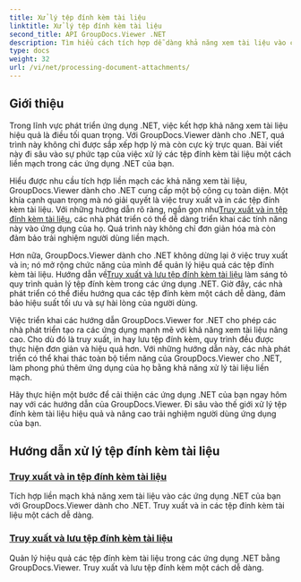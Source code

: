 ```yaml
---
title: Xử lý tệp đính kèm tài liệu
linktitle: Xử lý tệp đính kèm tài liệu
second_title: API GroupDocs.Viewer .NET
description: Tìm hiểu cách tích hợp dễ dàng khả năng xem tài liệu vào các ứng dụng .NET của bạn bằng GroupDocs.Viewer. Quản lý tệp đính kèm tài liệu một cách hiệu quả.
type: docs
weight: 32
url: /vi/net/processing-document-attachments/
--- 
```

## Giới thiệu

Trong lĩnh vực phát triển ứng dụng .NET, việc kết hợp khả năng xem tài liệu hiệu quả là điều tối quan trọng. Với GroupDocs.Viewer dành cho .NET, quá trình này không chỉ được sắp xếp hợp lý mà còn cực kỳ trực quan. Bài viết này đi sâu vào sự phức tạp của việc xử lý các tệp đính kèm tài liệu một cách liền mạch trong các ứng dụng .NET của bạn.

 Hiểu được nhu cầu tích hợp liền mạch các khả năng xem tài liệu, GroupDocs.Viewer dành cho .NET cung cấp một bộ công cụ toàn diện. Một khía cạnh quan trọng mà nó giải quyết là việc truy xuất và in các tệp đính kèm tài liệu. Với những hướng dẫn rõ ràng, ngắn gọn như[Truy xuất và in tệp đính kèm tài liệu](./retrieve-and-print-attachments/), các nhà phát triển có thể dễ dàng triển khai các tính năng này vào ứng dụng của họ. Quá trình này không chỉ đơn giản hóa mà còn đảm bảo trải nghiệm người dùng liền mạch.

Hơn nữa, GroupDocs.Viewer dành cho .NET không dừng lại ở việc truy xuất và in; nó mở rộng chức năng của mình để quản lý hiệu quả các tệp đính kèm tài liệu. Hướng dẫn về[Truy xuất và lưu tệp đính kèm tài liệu](./retrieve-and-save-attachments/) làm sáng tỏ quy trình quản lý tệp đính kèm trong các ứng dụng .NET. Giờ đây, các nhà phát triển có thể điều hướng qua các tệp đính kèm một cách dễ dàng, đảm bảo hiệu suất tối ưu và sự hài lòng của người dùng.

Việc triển khai các hướng dẫn GroupDocs.Viewer for .NET cho phép các nhà phát triển tạo ra các ứng dụng mạnh mẽ với khả năng xem tài liệu nâng cao. Cho dù đó là truy xuất, in hay lưu tệp đính kèm, quy trình đều được thực hiện đơn giản và hiệu quả hơn. Với những hướng dẫn này, các nhà phát triển có thể khai thác toàn bộ tiềm năng của GroupDocs.Viewer cho .NET, làm phong phú thêm ứng dụng của họ bằng khả năng xử lý tài liệu liền mạch.

Hãy thực hiện một bước để cải thiện các ứng dụng .NET của bạn ngay hôm nay với các hướng dẫn của GroupDocs.Viewer. Đi sâu vào thế giới xử lý tệp đính kèm tài liệu hiệu quả và nâng cao trải nghiệm người dùng ứng dụng của bạn.

## Hướng dẫn xử lý tệp đính kèm tài liệu
### [Truy xuất và in tệp đính kèm tài liệu](./retrieve-and-print-attachments/)
Tích hợp liền mạch khả năng xem tài liệu vào các ứng dụng .NET của bạn với GroupDocs.Viewer dành cho .NET. Truy xuất và in các tệp đính kèm tài liệu một cách dễ dàng.
### [Truy xuất và lưu tệp đính kèm tài liệu](./retrieve-and-save-attachments/)
Quản lý hiệu quả các tệp đính kèm tài liệu trong các ứng dụng .NET bằng GroupDocs.Viewer. Truy xuất và lưu tệp đính kèm một cách dễ dàng.